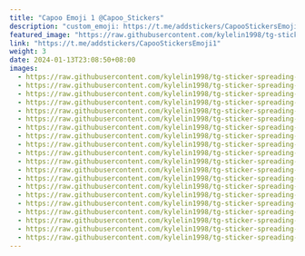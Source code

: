 ```yaml
---
title: "Capoo Emoji 1 @Capoo_Stickers"
description: "custom_emoji: https://t.me/addstickers/CapooStickersEmoji1"
featured_image: "https://raw.githubusercontent.com/kylelin1998/tg-sticker-spreading-worldwide-images/main/img/befe1e3d-09e1-4332-851d-ff06a3c55e32.jpg"
link: "https://t.me/addstickers/CapooStickersEmoji1"
weight: 3
date: 2024-01-13T23:08:50+08:00
images:
  - https://raw.githubusercontent.com/kylelin1998/tg-sticker-spreading-worldwide-images/main/img/befe1e3d-09e1-4332-851d-ff06a3c55e32.jpg
  - https://raw.githubusercontent.com/kylelin1998/tg-sticker-spreading-worldwide-images/main/img/64f6d2f0-39cd-42d3-acec-0f5dba9c6811.jpg
  - https://raw.githubusercontent.com/kylelin1998/tg-sticker-spreading-worldwide-images/main/img/7105e7a8-75e1-4581-b4a3-99b9de78aafa.jpg
  - https://raw.githubusercontent.com/kylelin1998/tg-sticker-spreading-worldwide-images/main/img/ac4ab456-90d0-480f-b7bb-b45223ec5ab6.jpg
  - https://raw.githubusercontent.com/kylelin1998/tg-sticker-spreading-worldwide-images/main/img/eaac2a42-d45a-4f26-a414-c9a870114374.jpg
  - https://raw.githubusercontent.com/kylelin1998/tg-sticker-spreading-worldwide-images/main/img/6b407371-8d66-4bda-a104-d46905185b4b.jpg
  - https://raw.githubusercontent.com/kylelin1998/tg-sticker-spreading-worldwide-images/main/img/7f9bd3bf-2542-43fd-afac-9763c35c7c75.jpg
  - https://raw.githubusercontent.com/kylelin1998/tg-sticker-spreading-worldwide-images/main/img/596a7575-253f-4679-92c7-cf35a2c1e4b9.jpg
  - https://raw.githubusercontent.com/kylelin1998/tg-sticker-spreading-worldwide-images/main/img/7a41514b-aa04-494f-a577-3594f4cd5e03.jpg
  - https://raw.githubusercontent.com/kylelin1998/tg-sticker-spreading-worldwide-images/main/img/e994589d-c807-4208-a324-319b7eca5e83.jpg
  - https://raw.githubusercontent.com/kylelin1998/tg-sticker-spreading-worldwide-images/main/img/07b0ce4d-0fbf-4ac4-932d-7d60f0156871.jpg
  - https://raw.githubusercontent.com/kylelin1998/tg-sticker-spreading-worldwide-images/main/img/1638468c-6943-4c1c-8e1d-525ecce302cb.jpg
  - https://raw.githubusercontent.com/kylelin1998/tg-sticker-spreading-worldwide-images/main/img/7e441fae-802f-453d-bc82-c31dfd3cb708.jpg
  - https://raw.githubusercontent.com/kylelin1998/tg-sticker-spreading-worldwide-images/main/img/b13d6aea-65b9-40e8-9326-4b2f1d834956.jpg
  - https://raw.githubusercontent.com/kylelin1998/tg-sticker-spreading-worldwide-images/main/img/3cef4aff-2c41-4479-b300-ed8f30cbcf1e.jpg
  - https://raw.githubusercontent.com/kylelin1998/tg-sticker-spreading-worldwide-images/main/img/9276dfb8-4655-4812-a5f8-b194c63f7c0f.jpg
  - https://raw.githubusercontent.com/kylelin1998/tg-sticker-spreading-worldwide-images/main/img/a0c39ec2-186b-4c94-8df7-8b993eb71d1a.jpg
  - https://raw.githubusercontent.com/kylelin1998/tg-sticker-spreading-worldwide-images/main/img/3534f49c-a6bf-4907-ad3b-9a55530ab3ac.jpg
  - https://raw.githubusercontent.com/kylelin1998/tg-sticker-spreading-worldwide-images/main/img/38cff6fa-08ff-4b9b-a123-3912008b11dc.jpg
  - https://raw.githubusercontent.com/kylelin1998/tg-sticker-spreading-worldwide-images/main/img/758463f9-2418-4394-b39d-52afa703f097.jpg
---
```

